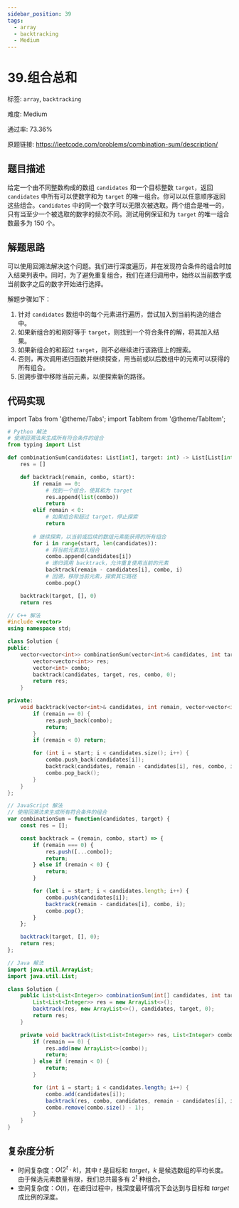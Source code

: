 ```yaml
---
sidebar_position: 39
tags:
  - array
  - backtracking
  - Medium
---
```


# 39.组合总和

标签: `array`, `backtracking`

难度: Medium

通过率: 73.36%

原题链接: https://leetcode.com/problems/combination-sum/description/

## 题目描述
给定一个由不同整数构成的数组 `candidates` 和一个目标整数 `target`，返回 `candidates` 中所有可以使数字和为 `target` 的唯一组合。你可以以任意顺序返回这些组合。`candidates` 中的同一个数字可以无限次被选取。两个组合是唯一的，只有当至少一个被选取的数字的频次不同。测试用例保证和为 `target` 的唯一组合数最多为 150 个。

## 解题思路
可以使用回溯法解决这个问题。我们进行深度遍历，并在发现符合条件的组合时加入结果列表中。同时，为了避免重复组合，我们在递归调用中，始终以当前数字或当前数字之后的数字开始进行选择。

解题步骤如下：

1. 针对 `candidates` 数组中的每个元素进行遍历，尝试加入到当前构造的组合中。
2. 如果新组合的和刚好等于 `target`，则找到一个符合条件的解，将其加入结果。
3. 如果新组合的和超过 `target`，则不必继续进行该路径上的搜索。
4. 否则，再次调用递归函数并继续探查，用当前或以后数组中的元素可以获得的所有组合。
5. 回溯步骤中移除当前元素，以便探索新的路径。

## 代码实现
import Tabs from '@theme/Tabs';
import TabItem from '@theme/TabItem';

<Tabs>
<TabItem value="python" label="Python">

```python
# Python 解法
# 使用回溯法来生成所有符合条件的组合
from typing import List

def combinationSum(candidates: List[int], target: int) -> List[List[int]]:
    res = []

    def backtrack(remain, combo, start):
        if remain == 0:
            # 找到一个组合，使其和为 target
            res.append(list(combo))
            return
        elif remain < 0:
            # 如果组合和超过 target，停止探索
            return
        
        # 继续探索，以当前或后续的数组元素能获得的所有组合
        for i in range(start, len(candidates)):
            # 将当前元素加入组合
            combo.append(candidates[i])
            # 递归调用 backtrack，允许重复使用当前的元素
            backtrack(remain - candidates[i], combo, i)
            # 回溯，移除当前元素，探索其它路径
            combo.pop()

    backtrack(target, [], 0)
    return res
```

</TabItem>
<TabItem value="cpp" label="C++">

```cpp
// C++ 解法
#include <vector>
using namespace std;

class Solution {
public:
    vector<vector<int>> combinationSum(vector<int>& candidates, int target) {
        vector<vector<int>> res;
        vector<int> combo;
        backtrack(candidates, target, res, combo, 0);
        return res;
    }

private:
    void backtrack(vector<int>& candidates, int remain, vector<vector<int>>& res, vector<int>& combo, int start) {
        if (remain == 0) {
            res.push_back(combo);
            return;
        }
        if (remain < 0) return;

        for (int i = start; i < candidates.size(); i++) {
            combo.push_back(candidates[i]);
            backtrack(candidates, remain - candidates[i], res, combo, i);
            combo.pop_back();
        }
    }
};
```

</TabItem>
<TabItem value="javascript" label="JavaScript">

```javascript
// JavaScript 解法
// 使用回溯法来生成所有符合条件的组合
var combinationSum = function(candidates, target) {
    const res = [];

    const backtrack = (remain, combo, start) => {
        if (remain === 0) {
            res.push([...combo]);
            return;
        } else if (remain < 0) {
            return;
        }

        for (let i = start; i < candidates.length; i++) {
            combo.push(candidates[i]);
            backtrack(remain - candidates[i], combo, i);
            combo.pop();
        }
    };

    backtrack(target, [], 0);
    return res;
};
```

</TabItem>
<TabItem value="java" label="Java">

```java
// Java 解法
import java.util.ArrayList;
import java.util.List;

class Solution {
    public List<List<Integer>> combinationSum(int[] candidates, int target) {
        List<List<Integer>> res = new ArrayList<>();
        backtrack(res, new ArrayList<>(), candidates, target, 0);
        return res;
    }

    private void backtrack(List<List<Integer>> res, List<Integer> combo, int[] candidates, int remain, int start) {
        if (remain == 0) {
            res.add(new ArrayList<>(combo));
            return;
        } else if (remain < 0) {
            return;
        }

        for (int i = start; i < candidates.length; i++) {
            combo.add(candidates[i]);
            backtrack(res, combo, candidates, remain - candidates[i], i);
            combo.remove(combo.size() - 1);
        }
    }
}
```

</TabItem>
</Tabs>

## 复杂度分析
- 时间复杂度：$O(2^t \cdot k)$，其中 $t$ 是目标和 $target$，$k$ 是候选数组的平均长度。由于候选元素数量有限，我们总共最多有 $2^t$ 种组合。
- 空间复杂度：$O(t)$，在递归过程中，栈深度最坏情况下会达到与目标和 $target$ 成比例的深度。
